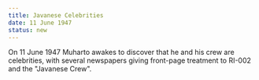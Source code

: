 ```yaml
---
title: Javanese Celebrities
date: 11 June 1947 
status: new
---
```


On 11 June 1947 Muharto awakes to discover that he and his crew are
celebrities, with several newspapers giving front-page treatment to
RI-002 and the "Javanese Crew".
